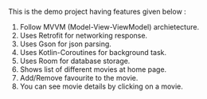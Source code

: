 This is the demo project having features given below :

1. Follow MVVM (Model-View-ViewModel) archietecture.
2. Uses Retrofit for networking response.
3. Uses Gson for json parsing.
4. Uses Kotlin-Coroutines for background task.
5. Uses Room for database storage.
6. Shows list of different movies at home page.
7. Add/Remove favourite to the movie.
8. You can see movie details by clicking on a movie.
